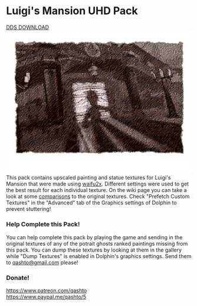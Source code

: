 # Luigi's Mansion UHD Pack
[DDS DOWNLOAD](https://oko.sh/GLMDDS)
![](https://raw.githubusercontent.com/quinton-ashley/Luigis_Mansion_UHD_Pack/master/GLM/menus/tex1_416x320_24f18efbcc5c384d_14.png)  
This pack contains upscaled painting and statue textures for Luigi's Mansion that were made using [waifu2x](http://waifu2x.udp.jp).  Different settings were used to get the best result for each individual texture.  On the wiki page you can take a look at some [comparisons](https://github.com/quinton-ashley/Luigis_Mansion_UHD_Pack/wiki) to the original textures.  Check "Prefetch Custom Textures" in the "Advanced" tab of the Graphics settings of Dolphin to prevent stuttering!
### Help Complete this Pack!
You can help complete this pack by playing the game and sending in the original textures of any of the potrait ghosts ranked paintings missing from this pack. You can dump these textures by looking at them in the gallery while "Dump Textures" is enabled in Dolphin's graphics settings. Send them to qashto@gmail.com please!
### Donate!

<https://www.patreon.com/qashto>  
<https://www.paypal.me/qashto/5>
